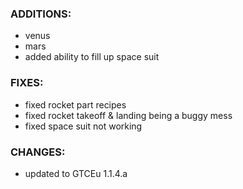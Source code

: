 ### ADDITIONS:
- venus
- mars
- added ability to fill up space suit

### FIXES:
- fixed rocket part recipes
- fixed rocket takeoff & landing being a buggy mess
- fixed space suit not working

### CHANGES:
- updated to GTCEu 1.1.4.a